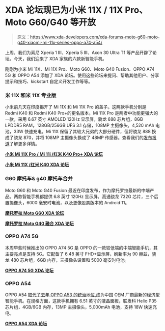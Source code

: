# XDA 论坛现已为小米 11X / 11X Pro、Moto G60/G40 等开放

> 原文：<https://www.xda-developers.com/xda-forums-moto-g60-moto-g40-xiaomi-mi-11x-series-oppo-a74-a54/>

上周，我们为索尼 Xperia 1 III、Xperia 5 III、Axon 30 Ultra T1 等产品开辟了论坛。今天，我们迎来了 XDA 家族的六款新智能手机。

刚刚为小米 Mi 11X、Mi 11X Pro、Moto G60、Moto G40 Fusion、OPPO A74 5G 和 OPPO A54 添加了 XDA 论坛。使用这些论坛来提问、帮助其他用户、分享提示和技巧、kickstart 自定义开发工作等等。

### 米 11X 和米 11X 专业版

小米前几天在印度揭开了 Mi 11X 和 Mi 11X Pro 的盖子。这两款手机分别是 Redmi K40 和 Redmi K40 Pro+的更名版本。Mi 11X Pro 是两者中功能更强大的一款，采用 6.67 英寸 AMOLED 120Hz 显示屏，骁龙 888 芯片组，8GB LPDDR5 RAM，128GB/256GB UFS 3.1 存储，108MP 主摄像头，4,520 mAh 电池，33W 快速充电。Mi 11X 保留了其较大兄弟的大部分硬件，但将骁龙 888 换成了骁龙 870，并将 108MP 主摄像头换成了 48MP 传感器。查看我们的[发布报道](https://www.xda-developers.com/xiaomi-mi-11x-pro-launch-india/)了解更多详情。

**[小米 Mi 11X Pro / Mi 11i /红米 K40 Pro+ XDA 论坛](https://forum.xda-developers.com/f/xiaomi-mi-11i-11x-redmi-k40-pro.12191/)**

**[小米 Mi 11X /红米 K40 XDA 论坛](https://forum.xda-developers.com/f/xiaomi-mi-11x-redmi-k40.12245/)**

### G60 摩托车& g40 摩托车合并

Moto G60 和 Moto G40 Fusion 最近在印度发布，作为摩托罗拉最新的中端产品。两款智能手机都提供 6.8 英寸 120Hz 显示屏，高通骁龙 732G 芯片，三个后置摄像头，6000 毫安时电池，以及更像股票版本的 Android 11。

**[摩托罗拉 Moto G60 XDA 论坛](https://forum.xda-developers.com/f/moto-g60.12239/)**

**[摩托罗拉 Moto G40 融合 XDA 论坛](https://forum.xda-developers.com/f/moto-g40.12237/)**

### OPPO A74 5G

本周早些时候推出的 OPPO A74 5G 是 OPPO 的一款较低端的中端智能手机，其主要亮点是支持 5G。它配备了 6.48 英寸 FHD+显示屏，刷新率为 90 赫兹，骁龙 480 芯片组，6GB 内存，三摄像头设置和 5000 毫安时电池。

**[OPPO A74 5G XDA 论坛](https://forum.xda-developers.com/f/oppo-a74-5g.12241/)**

### OPPO A54

OPPO A54 [取代了去年 OPPO A53 的统治地位](https://www.xda-developers.com/oppo-a54-india-launch/),成为中国 OEM 厂商最新的经济型智能手机。在规格方面，这款手机拥有 6.51 英寸的液晶面板，联发科 Helio P35 芯片组，4GB/6GB 内存，13MP 主摄像头，5,000mAh 电池，支持 18W 快速充电。

**[OPPO A54 XDA 论坛](https://forum.xda-developers.com/f/oppo-a54.12243/)**